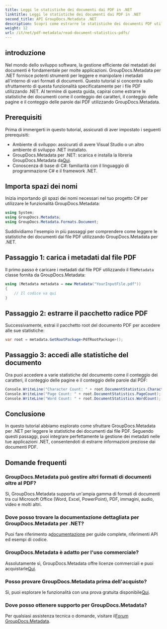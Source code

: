 ```yaml
---
title: Leggi le statistiche dei documenti dai PDF in .NET
linktitle: Leggi le statistiche dei documenti dai PDF in .NET
second_title: API GroupDocs.Metadata .NET
description: Scopri come estrarre le statistiche dei documenti PDF utilizzando GroupDocs.Metadata per .NET. Migliora le tue capacità di gestione dei documenti senza sforzo.
weight: 12
url: /it/net/pdf-metadata/read-document-statistics-pdfs/
---
```

## introduzione
Nel mondo dello sviluppo software, la gestione efficiente dei metadati dei documenti è fondamentale per molte applicazioni. GroupDocs.Metadata per .NET fornisce potenti strumenti per leggere e manipolare i metadati all'interno di vari formati di documenti. Questo tutorial si concentra sullo sfruttamento di questa funzionalità specificatamente per i file PDF utilizzando .NET. Al termine di questa guida, capirai come estrarre le statistiche dei documenti come il conteggio dei caratteri, il conteggio delle pagine e il conteggio delle parole dai PDF utilizzando GroupDocs.Metadata.
## Prerequisiti
Prima di immergerti in questo tutorial, assicurati di aver impostato i seguenti prerequisiti:
- Ambiente di sviluppo: assicurati di avere Visual Studio o un altro ambiente di sviluppo .NET installato.
-  GroupDocs.Metadata per .NET: scarica e installa la libreria GroupDocs.Metadata da[Qui](https://releases.groupdocs.com/metadata/net/).
- Conoscenza di base di C#: familiarità con il linguaggio di programmazione C# e il framework .NET.

## Importa spazi dei nomi
Inizia importando gli spazi dei nomi necessari nel tuo progetto C# per utilizzare le funzionalità GroupDocs.Metadata:
```csharp
using System;
using GroupDocs.Metadata;
using GroupDocs.Metadata.Formats.Document;
```

Suddividiamo l'esempio in più passaggi per comprendere come leggere le statistiche dei documenti dai file PDF utilizzando GroupDocs.Metadata per .NET.
## Passaggio 1: carica i metadati dal file PDF
 Il primo passo è caricare i metadati dal file PDF utilizzando il file`Metadata` classe fornita da GroupDocs.Metadata:
```csharp
using (Metadata metadata = new Metadata("YourInputFile.pdf"))
{
    // Il codice va qui
}
```
## Passaggio 2: estrarre il pacchetto radice PDF
Successivamente, estrai il pacchetto root del documento PDF per accedere alle sue statistiche:
```csharp
var root = metadata.GetRootPackage<PdfRootPackage>();
```
## Passaggio 3: accedi alle statistiche del documento
Ora puoi accedere a varie statistiche del documento come il conteggio dei caratteri, il conteggio delle pagine e il conteggio delle parole dal PDF:
```csharp
Console.WriteLine("Character Count: " + root.DocumentStatistics.CharacterCount);
Console.WriteLine("Page Count: " + root.DocumentStatistics.PageCount);
Console.WriteLine("Word Count: " + root.DocumentStatistics.WordCount);
```

## Conclusione
In questo tutorial abbiamo esplorato come sfruttare GroupDocs.Metadata per .NET per leggere le statistiche dei documenti dai file PDF. Seguendo questi passaggi, puoi integrare perfettamente la gestione dei metadati nelle tue applicazioni .NET, consentendoti di estrarre informazioni preziose dai documenti PDF.

## Domande frequenti
### GroupDocs.Metadata può gestire altri formati di documenti oltre al PDF?
Sì, GroupDocs.Metadata supporta un'ampia gamma di formati di documenti tra cui Microsoft Office (Word, Excel, PowerPoint), PDF, immagini, audio, video e molti altri.
### Dove posso trovare la documentazione dettagliata per GroupDocs.Metadata per .NET?
 Puoi fare riferimento a[documentazione](https://tutorials.groupdocs.com/metadata/net/) per guide complete, riferimenti API ed esempi di codice.
### GroupDocs.Metadata è adatto per l'uso commerciale?
 Assolutamente sì, GroupDocs.Metadata offre licenze commerciali e puoi acquistarle[Qui](https://purchase.groupdocs.com/buy).
### Posso provare GroupDocs.Metadata prima dell'acquisto?
 Sì, puoi esplorare le funzionalità con una prova gratuita disponibile[Qui](https://releases.groupdocs.com/).
### Dove posso ottenere supporto per GroupDocs.Metadata?
 Per qualsiasi assistenza tecnica o domande, visitare il[Forum GroupDocs.Metadata](https://forum.groupdocs.com/c/metadata/14).